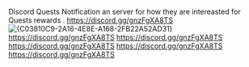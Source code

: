 Discord Quests Notification 
an server for how they are intereasted for Quests rewards .
https://discord.gg/gnzFgXA8TS
![{C03810C9-2A16-4E8E-A168-2FB22A52AD31}](https://github.com/user-attachments/assets/0f4f3590-6938-45af-94d9-25dcf84e68e1)
https://discord.gg/gnzFgXA8TS
https://discord.gg/gnzFgXA8TS
https://discord.gg/gnzFgXA8TS
https://discord.gg/gnzFgXA8TS
https://discord.gg/gnzFgXA8TS
